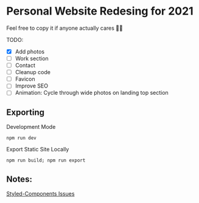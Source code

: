 # Personal Website Redesing for 2021

Feel free to copy it if anyone actually cares 🤷‍♂️

TODO:
- [x] Add photos
- [ ] Work section
- [ ] Contact
- [ ] Cleanup code
- [ ] Favicon
- [ ] Improve SEO
- [ ] Animation: Cycle through wide photos on landing top section

## Exporting
Development Mode

    npm run dev

Export Static Site Locally

    npm run build; npm run export


## Notes:
[Styled-Components Issues](https://dev.to/aprietof/nextjs--styled-components-the-really-simple-guide----101c)
